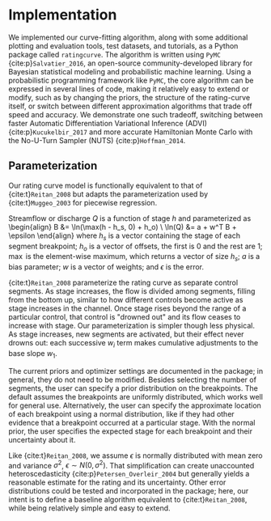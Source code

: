 # Implementation
We implemented our curve-fitting algorithm, along with some additional plotting and evaluation tools, test datasets, and tutorials, as a Python package called `ratingcurve`. 
The algorithm is written using `PyMC` {cite:p}`Salvatier_2016`,
an open-source community-developed library for Bayesian statistical modeling and probabilistic machine learning.
Using a probabilistic programming framework like `PyMC`, the core algorithm can be expressed in several lines of code,
making it relatively easy to extend or modify,
such as by changing the priors, the structure of the rating-curve itself, or switch between different approximation algorithms that trade off speed and accuracy.
We demonstrate one such tradeoff,
switching between faster Automatic Differentiation Variational Inference (ADVI) {cite:p}`Kucukelbir_2017`
and more accurate Hamiltonian Monte Carlo with the No-U-Turn Sampler (NUTS) {cite:p}`Hoffman_2014`.

## Parameterization

Our rating curve model is functionally equivalent to that of {cite:t}`Reitan_2008`
but adapts the parameterization used by {cite:t}`Muggeo_2003` for piecewise regression.

Streamflow or discharge $Q$ is a function of stage $h$ and parameterized as
\begin{align}
    B &= \ln(\max(h - h_s, 0) + h_o) \\
    \ln(Q) &= a + w^T B + \epsilon
\end{align}
where
$h_s$ is a vector containing the stage of each segment breakpoint;
$h_o$ is a vector of offsets, the first is 0 and the rest are 1;
$\max$ is the element-wise maximum, which returns a vector of size $h_s$;
$a$ is a bias parameter;
$w$ is a vector of weights;
and $\epsilon$ is the error.

{cite:t}`Reitan_2008` parameterize the rating curve as separate control segments.
As stage increases, the flow is divided among segments, filling from the bottom up,
similar to how different controls become active as stage increases in the channel.
Once stage rises beyond the range of a particular control, that control is "drowned out" and its flow ceases to increase with stage.
Our parameterization is simpler though less physical.
As stage increases, new segments are activated, but their effect never drowns out:
each successive $w_i$ term makes cumulative adjustments to the base slope $w_1$.

The current priors and optimizer settings are documented in the package;
in general, they do not need to be modified.
Besides selecting the number of segments, the user can specify a prior distribution on the breakpoints.
The default assumes the breakpoints are uniformly distributed, which works well for general use.
Alternatively, the user can specify the approximate location of each breakpoint using a normal distribution,
like if they had other evidence that a breakpoint occurred at a particular stage. 
With the normal prior, the user specifies the expected stage for each breakpoint and their uncertainty about it.

Like {cite:t}`Reitan_2008`, we assume $\epsilon$ is normally distributed with mean zero and variance $\sigma^2$, $\epsilon \sim N(0, \sigma^2)$.
That simplification can create unaccounted heteroscedasticity {cite:p}`Petersen_Overleir_2004`
but generally yields a reasonable estimate for the rating and its uncertainty.
Other error distributions could be tested and incorporated in the package;
here, our intent is to define a baseline algorithm equivalent to {cite:t}`Reitan_2008`,
while being relatively simple and easy to extend.
